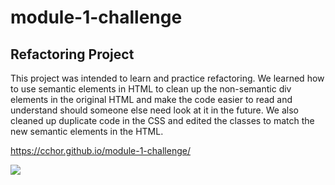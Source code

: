 # module-1-challenge

## Refactoring Project

This project was intended to learn and practice refactoring. 
We learned how to use semantic elements in HTML to clean up the non-semantic div elements in the original HTML and make the code easier to read and understand should someone else need look at it in the future. 
We also cleaned up duplicate code in the CSS and edited the classes to match the new semantic elements in the HTML.

https://cchor.github.io/module-1-challenge/

<img src="./assets/images/finished-page.jpg">
